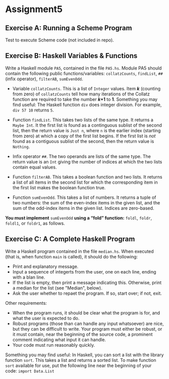 # Assignment5
## Exercise A: Running a Scheme Program
Test to execute Scheme code (not included in repo).

## Exercise B: Haskell Variables & Functions
Write a Haskell module `PA5`, contained in the file `PA5.hs`. Module PA5 should contain the following public functions/variables: `collatzCounts`, `findList`, `##` (infix operator), `filterAB`, `sumEvenOdd`.

* Variable `collatzCounts`. This is a list of `Integer` values. Item __*k*__ (counting from zero) of `collatzCounts` tell how many iterations of the Collatz function are required to take the number __*k*+1__ to __1__. Something you may find useful: The Haskell function `div` does integer division. For example, `div 57 10` returns `5`.

* Function `findList`. This takes two lists of the same type. It returns a `Maybe Int`. It the first list is found as a continguous sublist of the second list, then the return value is `Just n`, where `n` is the earlier index (starting from zero) at which a copy of the first list begins. If the first list is *not* found as a contiguous sublist of the second, then the return value is `Nothing`.

* Infix operator `##`. The two operands are lists of the same type. The return value is an `Int` giving the number of indices at which the two lists contain equal values.

* Function `filterAB`. This takes a boolean function and two lists. It returns a list of all items in the second list for which the corresponding item in the first list makes the boolean function true.

* Function `sumEvenOdd`. This takes a list of numbers. It returns a tuple of two numbers: the sum of the even-index items in the given list, and the sum of the odd-index items in the given list. Indices are zero-based.

__You must implement__ `sumEvenOdd` __using a “fold” function:__ `foldl`, `foldr`, `foldl1`, or `foldr1`, as follows.


## Exercise C: A Complete Haskell Program
Write a Haskell program contained in the file `median.hs`. When executed (that is, when function `main` is called), it should do the following:

* Print and explanatory message.
* Input a sequence of integerts from the user, one on each line, ending with a blan line.
* If the list is empty, then print a message indicating this. Otherwise, print a median for the list (see "Median", below).
* Ask the user whether to repaet the program. If so, start over; if not, exit.

Other requirements:

* When the program runs, it should be clear what the program is for, and what the user is expected to do.
* Robust programs (those than can handle any input whatsoever) are nice, but they can be difficult to write. Your program must either be robust, or it must contain, near the beginning of the source code, a prominent comment indicating what input it can handle.
* Your code must run reasonably quickly.

Something you may find useful: In Haskell, you can sort a list with the library function `sort`. This takes a list and returns a sorted list. To make function `sort` available for use, put the following line near the beginning of your code:
```import Data.List```
